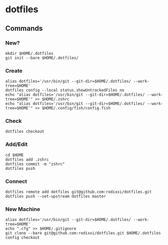 # dotfiles

## Commands

### New?

    mkdir $HOME/.dotfiles
    git init --bare $HOME/.dotfiles/

### Create

    alias dotfiles='/usr/bin/git --git-dir=$HOME/.dotfiles/ --work-tree=$HOME'
    dotfiles config --local status.showUntrackedFiles no
    echo "alias dotfiles='/usr/bin/git --git-dir=$HOME/.dotfiles/ --work-tree=$HOME'" >> $HOME/.zshrc
    echo "alias dotfiles='/usr/bin/git --git-dir=$HOME/.dotfiles/ --work-tree=$HOME'" >> $HOME/.config/fish/config.fish

### Check

    dotfiles checkout
    
### Add/Edit

    cd $HOME
    dotfiles add .zshrc
    dotfiles commit -m "zshrc"
    dotfiles push

### Connect

    dotfiles remote add dotfiles git@github.com:rodixxi/dotfiles.git
    dotfiles push --set-upstream dotfiles master
    
### New Machine

    alias dotfiles='/usr/bin/git --git-dir=$HOME/.dotfiles/ --work-tree=$HOME'
    echo ".cfg" >> $HOME/.gitignore
    git clone --bare git@github.com:rodixxi/dotfiles.git $HOME/.dotfiles
    config checkout

